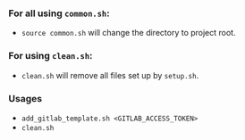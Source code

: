 ### For all using `common.sh`:

- `source common.sh` will change the directory to project root.

### For using `clean.sh`:

- `clean.sh` will remove all files set up by `setup.sh`.

### Usages

- `add_gitlab_template.sh <GITLAB_ACCESS_TOKEN>`
- `clean.sh`